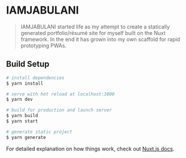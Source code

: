 # IAMJABULANI

> IAMJABULANI started life as my attempt to create a statically generated portfolio/résumé site for myself built on the Nuxt framework. In the end it has grown into my own scaffold for rapid prototyping PWAs. 

## Build Setup

``` bash
# install dependencies
$ yarn install

# serve with hot reload at localhost:3000
$ yarn dev

# build for production and launch server
$ yarn build
$ yarn start

# generate static project
$ yarn generate
```

For detailed explanation on how things work, check out [Nuxt.js docs](https://nuxtjs.org).
